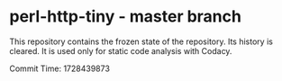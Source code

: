 # perl-http-tiny - master branch

This repository contains the frozen state of the repository.
Its history is cleared. It is used only for static code
analysis with Codacy.

Commit Time: 1728439873